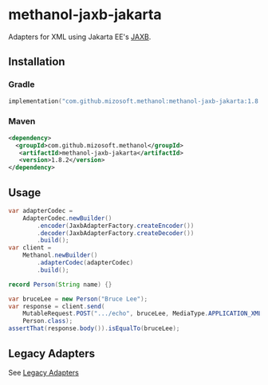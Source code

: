# methanol-jaxb-jakarta

Adapters for XML using Jakarta EE's [JAXB][jaxb].

## Installation

### Gradle

```kotlin
implementation("com.github.mizosoft.methanol:methanol-jaxb-jakarta:1.8.2")
```

### Maven

```xml
<dependency>
  <groupId>com.github.mizosoft.methanol</groupId>
   <artifactId>methanol-jaxb-jakarta</artifactId>
   <version>1.8.2</version>
</dependency>
```

## Usage

```java
var adapterCodec =
    AdapterCodec.newBuilder()
        .encoder(JaxbAdapterFactory.createEncoder())
        .decoder(JaxbAdapterFactory.createDecoder())
        .build();
var client =
    Methanol.newBuilder()
        .adapterCodec(adapterCodec)
        .build();

record Person(String name) {}

var bruceLee = new Person("Bruce Lee");
var response = client.send(
    MutableRequest.POST(".../echo", bruceLee, MediaType.APPLICATION_XML),
    Person.class);
assertThat(response.body()).isEqualTo(bruceLee);
```

## Legacy Adapters

See [Legacy Adapters](https://mizosoft.github.io/methanol/legacy_adapters/)

[jaxb]: https://eclipse-ee4j.github.io/jaxb-ri/
